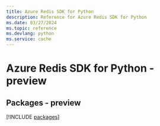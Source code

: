 ```yaml
---
title: Azure Redis SDK for Python
description: Reference for Azure Redis SDK for Python
ms.date: 03/27/2024
ms.topic: reference
ms.devlang: python
ms.service: cache
---
```

# Azure Redis SDK for Python - preview
## Packages - preview
[!INCLUDE [packages](redis-index.md)]